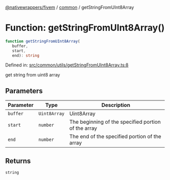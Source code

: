 [@nativewrappers/fivem](../../README.md) / [common](../README.md) / getStringFromUInt8Array

# Function: getStringFromUInt8Array()

```ts
function getStringFromUInt8Array(
   buffer, 
   start, 
   end): string
```

Defined in: [src/common/utils/getStringFromUInt8Array.ts:8](https://github.com/nativewrappers/nativewrappers/blob/c60977197fc03a84e577475a74a7b129c71770ca/src/common/utils/getStringFromUInt8Array.ts#L8)

get string from uint8 array

## Parameters

| Parameter | Type | Description |
| ------ | ------ | ------ |
| `buffer` | `Uint8Array` | Uint8Array |
| `start` | `number` | The beginning of the specified portion of the array |
| `end` | `number` | The end of the specified portion of the array |

## Returns

`string`
